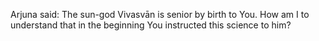 Arjuna said: The sun-god Vivasvān is senior by birth to You. How am I to understand that in the beginning You instructed this science to him?